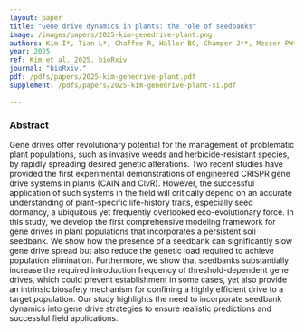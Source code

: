```yaml
---
layout: paper
title: "Gene drive dynamics in plants: the role of seedbanks"
image: /images/papers/2025-kim-genedrive-plant.png
authors: Kim I*, Tian L*, Chaffee R, Haller BC, Champer J**, Messer PW**, <ins>Kim J</ins>**
year: 2025
ref: Kim et al. 2025. bioRxiv
journal: "bioRxiv."
pdf: /pdfs/papers/2025-kim-genedrive-plant.pdf
supplement: /pdfs/papers/2025-kim-genedrive-plant-si.pdf

---
```


### Abstract
Gene drives offer revolutionary potential for the management of problematic plant populations, such as invasive weeds and herbicide-resistant species, by rapidly spreading desired genetic alterations. Two recent studies have provided the first experimental demonstrations of engineered CRISPR gene drive systems in plants (CAIN and ClvR). However, the successful application of such systems in the field will critically depend on an accurate understanding of plant-specific life-history traits, especially seed dormancy, a ubiquitous yet frequently overlooked eco-evolutionary force. In this study, we develop the first comprehensive modeling framework for gene drives in plant populations that incorporates a persistent soil seedbank. We show how the presence of a seedbank can significantly slow gene drive spread but also reduce the genetic load required to achieve population elimination. Furthermore, we show that seedbanks substantially increase the required introduction frequency of threshold-dependent gene drives, which could prevent establishment in some cases, yet also provide an intrinsic biosafety mechanism for confining a highly efficient drive to a target population. Our study highlights the need to incorporate seedbank dynamics into gene drive strategies to ensure realistic predictions and successful field applications.
